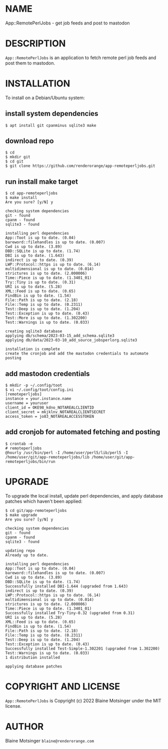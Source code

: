 # NAME

App::RemotePerlJobs - get job feeds and post to mastodon

# DESCRIPTION

`App::RemotePerlJobs` is an application to fetch remote perl job feeds and post them to mastodon.

# INSTALLATION

To install on a Debian/Ubuntu system:

## install system dependencies

    $ apt install git cpanminus sqlite3 make

## download repo

    $ cd
    $ mkdir git
    $ cd git
    $ git clone https://github.com/renderorange/app-remoteperljobs.git

## run install make target

    $ cd app-remoteperljobs
    $ make install
    Are you sure? [y/N] y
    
    checking system dependencies
    git - found
    cpanm - found
    sqlite3 - found

    installing perl dependencies
    App::Toot is up to date. (0.04)
    bareword::filehandles is up to date. (0.007)
    Cwd is up to date. (3.89)
    DBD::SQLite is up to date. (1.74)
    DBI is up to date. (1.643)
    indirect is up to date. (0.39)
    LWP::Protocol::https is up to date. (6.14)
    multidimensional is up to date. (0.014)
    strictures is up to date. (2.000006)
    Time::Piece is up to date. (1.3401_01)
    Try::Tiny is up to date. (0.31)
    URI is up to date. (5.28)
    XML::Feed is up to date. (0.65)
    FindBin is up to date. (1.54)
    File::Path is up to date. (2.18)
    File::Temp is up to date. (0.2311)
    Test::Deep is up to date. (1.204)
    Test::Exception is up to date. (0.43)
    Test::More is up to date. (1.302200)
    Test::Warnings is up to date. (0.033)

    creating sqlite3 database
    applying db/schema/2023-03-15_add_schema.sqlite3
    applying db/data/2023-03-10_add_source_jobsperlorg.sqlite3
    
    installation is complete
    create the cronjob and add the mastodon credentials to automate posting

## add mastodon credentials

    $ mkdir -p ~/.config/toot
    $ vi ~/.config/toot/config.ini
    [remoteperljobs]
    instance = your.instance.name
    username = youruser
    client_id = OKE98_kdno_NOTAREALCLIENTID
    client_secret = mkjklnv_NOTAREALCLIENTSECRET
    access_token = jo83_NOTAREALACCESSTOKEN

## add cronjob for automated fetching and posting

    $ crontab -e
    # remoteperljobs
    @hourly /usr/bin/perl -I /home/user/perl5/lib/perl5 -I /home/user/git/app-remoteperljobs/lib /home/user/git/app-remoteperljobs/bin/run

# UPGRADE

To upgrade the local install, update perl dependencies, and apply database patches which haven't been applied:

    $ cd git/app-remoteperljobs
    $ make upgrade
    Are you sure? [y/N] y

    checking system dependencies
    git - found
    cpanm - found
    sqlite3 - found

    updating repo
    Already up to date.

    installing perl dependencies
    App::Toot is up to date. (0.04)
    bareword::filehandles is up to date. (0.007)
    Cwd is up to date. (3.89)
    DBD::SQLite is up to date. (1.74)
    Successfully installed DBI-1.644 (upgraded from 1.643)
    indirect is up to date. (0.39)
    LWP::Protocol::https is up to date. (6.14)
    multidimensional is up to date. (0.014)
    strictures is up to date. (2.000006)
    Time::Piece is up to date. (1.3401_01)
    Successfully installed Try-Tiny-0.32 (upgraded from 0.31)
    URI is up to date. (5.28)
    XML::Feed is up to date. (0.65)
    FindBin is up to date. (1.54)
    File::Path is up to date. (2.18)
    File::Temp is up to date. (0.2311)
    Test::Deep is up to date. (1.204)
    Test::Exception is up to date. (0.43)
    Successfully installed Test-Simple-1.302201 (upgraded from 1.302200)
    Test::Warnings is up to date. (0.033)
    1 distribution installed

    applying database patches

# COPYRIGHT AND LICENSE

`App::RemotePerlJobs` is Copyright (c) 2022 Blaine Motsinger under the MIT license.

# AUTHOR

Blaine Motsinger `blaine@renderorange.com`
